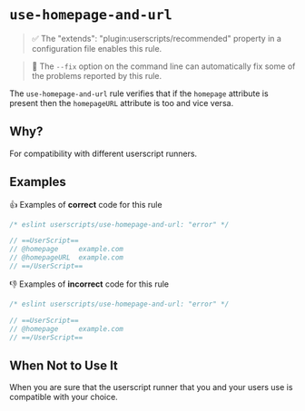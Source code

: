 # `use-homepage-and-url`

> ✅ The "extends": "plugin:userscripts/recommended" property in a configuration file enables this rule.

> 🔧 The `--fix` option on the command line can automatically fix some of the problems reported by this rule.

The `use-homepage-and-url` rule verifies that if the `homepage` attribute is present then the `homepageURL` attribute is too and vice versa.

## Why?

For compatibility with different userscript runners.

## Examples

👍 Examples of **correct** code for this rule

```js
/* eslint userscripts/use-homepage-and-url: "error" */

// ==UserScript==
// @homepage     example.com
// @homepageURL  example.com
// ==/UserScript==
```

👎︎ Examples of **incorrect** code for this rule

```js
/* eslint userscripts/use-homepage-and-url: "error" */

// ==UserScript==
// @homepage     example.com
// ==/UserScript==
```

## When Not to Use It

When you are sure that the userscript runner that you and your users use is compatible with your choice.
